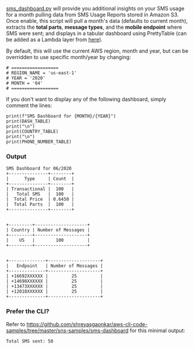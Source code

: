 [sms_dashboard.py](sms_dashboard.py.py) will provide you additional insights on your SMS usage for a month pulling data from SMS Usage Reports stored in Amazon S3. Once enable, this script will pull a month's data (defaults to current month), extracts the **total parts**, **message types**, and the **mobile endpoint** where SMS were sent; and displays in a tabular dashboard using PrettyTable (can be added as a Lambda layer from [here](/lambda-layer/prettyTable.zip)).

By default, this will use the current AWS region, month and year, but can be overridden to use specific month/year by changing:
```
# ==================
# REGION_NAME = 'us-east-1'
# YEAR = '2020'
# MONTH = '04'
# ==================
```

If you don't want to display any of the following dashboard, simply comment the lines:

```
print(f"SMS Dashboard for {MONTH}/{YEAR}")
print(DASH_TABLE)
print("\n")
print(COUNTRY_TABLE)
print("\n")
print(PHONE_NUMBER_TABLE)
```


### Output
```
SMS Dashboard for 06/2020
+---------------+--------+
|      Type     | Count  |
+---------------+--------+
| Transactional |  100   |
|   Total SMS   |  100   |
|  Total Price  | 0.645‬0 |
|  Total Parts  |  100   |
+---------------+--------+


+---------+--------------------+
| Country | Number of Messages |
+---------+--------------------+
|    US   |        100         |
+---------+--------------------+


+--------------+--------------------+
|   Endpoint   | Number of Messages |
+--------------+--------------------+
| +16692XXXXXX |         25         |
| +14698XXXXXX |         25         |
| +13473XXXXXX |         25         |
| +12018XXXXXX |         25         |
+--------------+--------------------+
```

### Prefer the CLI?
Refer to https://github.com/shreyasgaonkar/aws-cli-code-samples/tree/master/sns-samples/sms-dashboard for this minimal output:
```
Total SMS sent: 50
```
